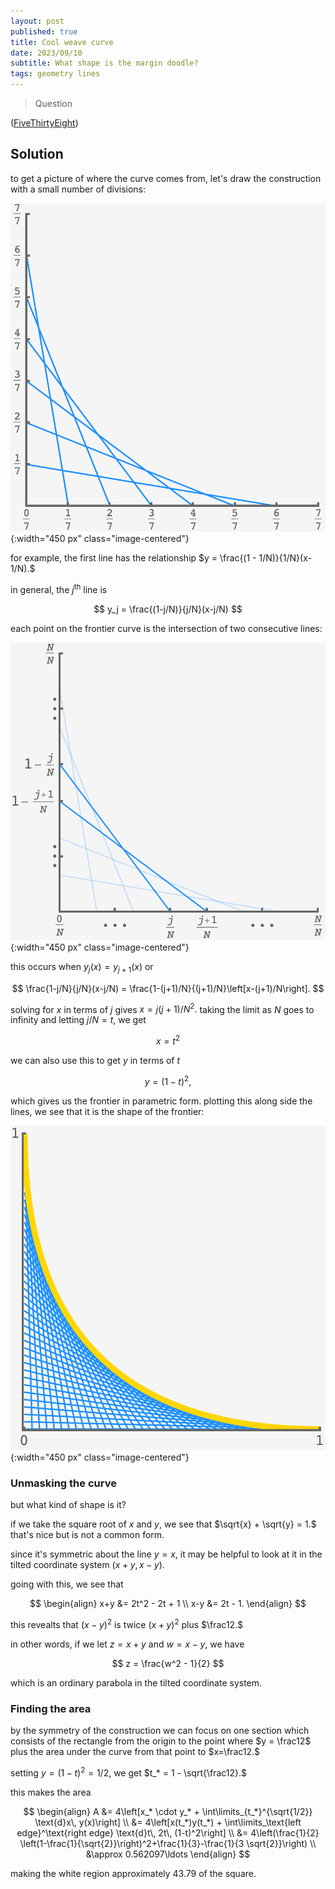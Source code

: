 ```yaml
---
layout: post
published: true
title: Cool weave curve
date: 2023/09/10
subtitle: What shape is the margin doodle?
tags: geometry lines
---
```


>Question

<!--more-->

([FiveThirtyEight](https://thefiddler.substack.com/p/can-you-bob-and-weave))

## Solution

to get a picture of where the curve comes from, let's draw the construction with a small number of divisions:

![](/img/2023-09-10-plot-lines-fixed.png){:width="450 px" class="image-centered"}

for example, the first line has the relationship $y = \frac{(1 - 1/N)}{1/N}(x-1/N).$

in general, the $j^\text{th}$ line is 

$$ y_j = \frac{(1-j/N)}{j/N}(x-j/N) $$

each point on the frontier curve is the intersection of two consecutive lines:

![](/img/2023-09-10-plot-fade-fixed.png){:width="450 px" class="image-centered"}

this occurs when $y_j(x) = y_{j+1}(x)$ or

$$ \frac{1-j/N}{j/N}(x-j/N) = \frac{1-(j+1)/N}{(j+1)/N}\left[x-(j+1)/N\right]. $$

solving for $x$ in terms of $j$ gives $x = j(j+1)/N^2.$ taking the limit as $N$ goes to infinity and letting $j/N = t$, we get

$$ x = t^2 $$

we can also use this to get $y$ in terms of $t$ 

$$ y = (1-t)^2, $$

which gives us the frontier in parametric form. plotting this along side the lines, we see that it is the shape of the frontier:

![](/img/2023-09-10-final-plot.png){:width="450 px" class="image-centered"}

### Unmasking the curve

but what kind of shape is it?

if we take the square root of $x$ and $y,$ we see that $\sqrt{x} + \sqrt{y} = 1.$ that's nice but is not a common form.

since it's symmetric about the line $y=x,$ it may be helpful to look at it in the tilted coordinate system $(x+y, x-y).$

going with this, we see that

$$
  \begin{align}
    x+y &= 2t^2 - 2t + 1 \\ 
    x-y &= 2t - 1.
  \end{align}
$$ 
  
this revealts that $(x-y)^2$ is twice $(x+y)^2$ plus $\frac12.$

in other words, if we let $z =x+y$ and $w = x-y,$ we have

$$ z = \frac{w^2 - 1}{2} $$

which is an ordinary parabola in the tilted coordinate system.

### Finding the area

by the symmetry of the construction we can focus on one section which consists of the rectangle from the origin to the point where $y = \frac12$ plus the area under the curve from that point to $x=\frac12.$

setting $y = (1-t)^2 = 1/2,$ we get $t_* = 1 - \sqrt{\frac12}.$

this makes the area 

$$ 
  \begin{align}
    A &= 4\left[x_* \cdot y_* + \int\limits_{t_*}^{\sqrt{1/2}} \text{d}x\, y(x)\right] \\
    &= 4\left[x(t_*)y(t_*) + \int\limits_\text{left edge}^\text{right edge} \text{d}t\, 2t\, (1-t)^2\right] \\
    &= 4\left(\frac{1}{2} \left(1-\frac{1}{\sqrt{2}}\right)^2+\frac{1}{3}-\frac{1}{3 \sqrt{2}}\right) \\
    &\approx 0.562097\ldots
  \end{align}  
$$

making the white region approximately $43.79%$ of the square.


<br>




